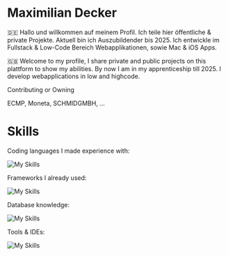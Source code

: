 # Maximilian Decker

🇩🇪 Hallo und willkommen auf meinem Profil. Ich teile hier öffentliche & private Projekte. Aktuell bin ich Auszubildender bis 2025. Ich entwickle im Fullstack & Low-Code Bereich Webapplikationen, sowie Mac & iOS Apps.

🇬🇧 Welcome to my profile, I share private and public projects on this plattform to show my abilities. By now I am in my apprenticeship till 2025. I develop webapplications in low and highcode.

Contributing or Owning

ECMP, Moneta, SCHMIDGMBH, ...

# Skills

Coding languages I made experience with:

![My Skills](https://skillicons.dev/icons?i=cs,js,ts,java,py,swift,go,html&perline=4)

Frameworks I already used:

![My Skills](https://skillicons.dev/icons?i=angular,vue,svelte,bootstrap,dotnet,spring,&perline=4&theme=light)

Database knowledge:

![My Skills](https://skillicons.dev/icons?i=mysql,mongodb,postgres&perline=3&theme=light)

Tools &  IDEs:

![My Skills](https://skillicons.dev/icons?i=figma,vscode,idea,docker&perline=4&theme=light)

